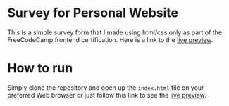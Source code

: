 # Survey for Personal Website

This is a simple survey form that I made using html/css only as part of the FreeCodeCamp frontend certification. Here is a link to the [live preview](https://jonathanbernal.github.io/personal-website-survey-form/).

# How to run

Simply clone the repository and open up the `index.html` file on your preferred Web browser or just follow this link to see the [live preview](https://jonathanbernal.github.io/personal-website-survey-form/).